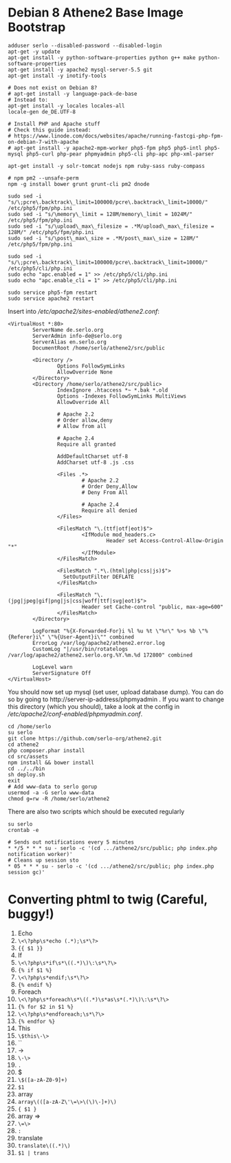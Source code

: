 # Debian 8 Athene2 Base Image Bootstrap


```
adduser serlo --disabled-password --disabled-login
apt-get -y update
apt-get install -y python-software-properties python g++ make python-software-properties
apt-get install -y apache2 mysql-server-5.5 git
apt-get install -y inotify-tools

# Does not exist on Debian 8?
# apt-get install -y language-pack-de-base
# Instead to:
apt-get install -y locales locales-all
locale-gen de_DE.UTF-8

# Install PHP and Apache stuff
# Check this guide instead:
# https://www.linode.com/docs/websites/apache/running-fastcgi-php-fpm-on-debian-7-with-apache
# apt-get install -y apache2-mpm-worker php5-fpm php5 php5-intl php5-mysql php5-curl php-pear phpmyadmin php5-cli php-apc php-xml-parser

apt-get install -y solr-tomcat nodejs npm ruby-sass ruby-compass

# npm pm2 --unsafe-perm 
npm -g install bower grunt grunt-cli pm2 dnode

sudo sed -i "s/\;pcre\.backtrack\_limit=100000/pcre\.backtrack\_limit=10000/" /etc/php5/fpm/php.ini
sudo sed -i "s/\memory\_limit = 128M/memory\_limit = 1024M/" /etc/php5/fpm/php.ini
sudo sed -i "s/\upload\_max\_filesize = .*M/upload\_max\_filesize = 128M/" /etc/php5/fpm/php.ini
sudo sed -i "s/\post\_max\_size = .*M/post\_max\_size = 128M/" /etc/php5/fpm/php.ini

sudo sed -i "s/\;pcre\.backtrack\_limit=100000/pcre\.backtrack\_limit=10000/" /etc/php5/cli/php.ini
sudo echo "apc.enabled = 1" >> /etc/php5/cli/php.ini
sudo echo "apc.enable_cli = 1" >> /etc/php5/cli/php.ini

sudo service php5-fpm restart
sudo service apache2 restart
```

Insert into */etc/apache2/sites-enabled/athene2.conf*:
```
<VirtualHost *:80>
        ServerName de.serlo.org
        ServerAdmin info-de@serlo.org
        ServerAlias en.serlo.org
        DocumentRoot /home/serlo/athene2/src/public

        <Directory />
                Options FollowSymLinks
                AllowOverride None
        </Directory>
        <Directory /home/serlo/athene2/src/public>
                IndexIgnore .htaccess *~ *.bak *.old
                Options -Indexes FollowSymLinks MultiViews
                AllowOverride All
                
                # Apache 2.2
                # Order allow,deny
                # Allow from all
                
                # Apache 2.4
                Require all granted
                
                AddDefaultCharset utf-8
                AddCharset utf-8 .js .css
                
                <Files .*>
                        # Apache 2.2
                        # Order Deny,Allow
                        # Deny From All
                        
                        # Apache 2.4
                        Require all denied
                </Files>

                <FilesMatch "\.(ttf|otf|eot)$">
                        <IfModule mod_headers.c>
                                Header set Access-Control-Allow-Origin "*"
                        </IfModule>
                </FilesMatch>

                <FilesMatch ".*\.(html|php|css|js)$">
                  SetOutputFilter DEFLATE
                </FilesMatch>

                <FilesMatch "\.(jpg|jpeg|gif|png|js|css|woff|ttf|svg|eot)$">
                        Header set Cache-control "public, max-age=600"
                </FilesMatch>
        </Directory>

        LogFormat "%{X-Forwarded-For}i %l %u %t \"%r\" %>s %b \"%{Referer}i\" \"%{User-Agent}i\"" combined
        ErrorLog /var/log/apache2/athene2.error.log
        CustomLog "|/usr/bin/rotatelogs /var/log/apache2/athene2.serlo.org.%Y.%m.%d 172800" combined
        
        LogLevel warn
        ServerSignature Off
</VirtualHost>
```

You should now set up mysql (set user, upload database dump). You can do so by going to http://server-ip-address/phpmyadmin . If you want to change this directory (which you should), take a look at the config in */etc/apache2/conf-enabled/phpmyadmin.conf*.

```
cd /home/serlo
su serlo
git clone https://github.com/serlo-org/athene2.git
cd athene2
php composer.phar install
cd src/assets
npm install && bower install
cd ../../bin
sh deploy.sh
exit
# Add www-data to serlo gorup
usermod -a -G serlo www-data
chmod g=rw -R /home/serlo/athene2
```

There are also two scripts which should be executed regularly
```
su serlo
crontab -e

# Sends out notifications every 5 minutes
* */5 * * * su - serlo -c '(cd .../athene2/src/public; php index.php notification worker)'
# Cleans up session sto
* 05 * * * su - serlo -c '(cd .../athene2/src/public; php index.php session gc)'
```


# Converting phtml to twig (Careful, buggy!)

1. Echo
 1. `\<\?php\s*echo (.*);\s*\?>`
 2. `{{ $1 }}`
2. If
 1. `\<\?php\s*if\s*\((.*)\)\:\s*\?\>`
 2. `{% if $1 %}`
 3. `\<\?php\s*endif;\s*\?\>`
 4. `{% endif %}`
3. Foreach
 1. `\<\?php\s*foreach\s*\((.*)\s*as\s*(.*)\)\:\s*\?\>`
 2. `{% for $2 in $1 %}`
 3. `\<\?php\s*endforeach;\s*\?\>`
 4. `{% endfor %}`
4. This
 1. `\$this\-\>`
 2. ``
5. ->
 1. `\-\>`
 2. `.`
6. $
 1. `\$([a-zA-Z0-9]+)`
 2. `$1`
7. array
 1. `array\(([a-zA-Z\'\=\>\(\)\-]+)\)`
 2. `{ $1 }`
9. array =>
 1. `\=\>`
 2. `:`
8. translate
 1. `translate\((.*)\)`
 2. `$1 | trans`
